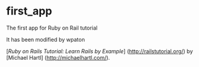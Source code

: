 # first_app
The first app for Ruby on Rail tutorial

It has been modified by wpaton

[*Ruby on Rails Tutorial: Learn Rails by Example*] (http://railstutorial.org/) by [Michael Hartl] (http://michaelhartl.com/).
